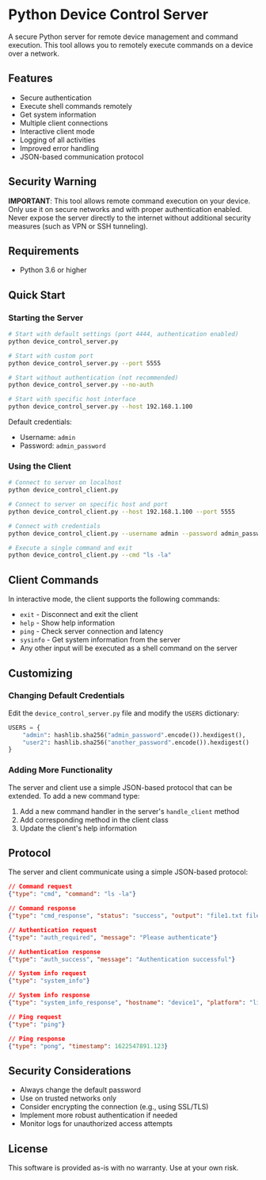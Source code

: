 # Python Device Control Server

A secure Python server for remote device management and command execution. This tool allows you to remotely execute commands on a device over a network.

## Features

- Secure authentication
- Execute shell commands remotely
- Get system information
- Multiple client connections
- Interactive client mode
- Logging of all activities
- Improved error handling
- JSON-based communication protocol

## Security Warning

**IMPORTANT**: This tool allows remote command execution on your device. Only use it on secure networks and with proper authentication enabled. Never expose the server directly to the internet without additional security measures (such as VPN or SSH tunneling).

## Requirements

- Python 3.6 or higher

## Quick Start

### Starting the Server

```bash
# Start with default settings (port 4444, authentication enabled)
python device_control_server.py

# Start with custom port
python device_control_server.py --port 5555

# Start without authentication (not recommended)
python device_control_server.py --no-auth

# Start with specific host interface
python device_control_server.py --host 192.168.1.100
```

Default credentials:
- Username: `admin`
- Password: `admin_password`

### Using the Client

```bash
# Connect to server on localhost
python device_control_client.py

# Connect to server on specific host and port
python device_control_client.py --host 192.168.1.100 --port 5555

# Connect with credentials
python device_control_client.py --username admin --password admin_password

# Execute a single command and exit
python device_control_client.py --cmd "ls -la"
```

## Client Commands

In interactive mode, the client supports the following commands:

- `exit` - Disconnect and exit the client
- `help` - Show help information
- `ping` - Check server connection and latency
- `sysinfo` - Get system information from the server
- Any other input will be executed as a shell command on the server

## Customizing

### Changing Default Credentials

Edit the `device_control_server.py` file and modify the `USERS` dictionary:

```python
USERS = {
    "admin": hashlib.sha256("admin_password".encode()).hexdigest(),
    "user2": hashlib.sha256("another_password".encode()).hexdigest()
}
```

### Adding More Functionality

The server and client use a simple JSON-based protocol that can be extended. To add a new command type:

1. Add a new command handler in the server's `handle_client` method
2. Add corresponding method in the client class
3. Update the client's help information

## Protocol

The server and client communicate using a simple JSON-based protocol:

```json
// Command request
{"type": "cmd", "command": "ls -la"}

// Command response
{"type": "cmd_response", "status": "success", "output": "file1.txt file2.txt"}

// Authentication request
{"type": "auth_required", "message": "Please authenticate"}

// Authentication response
{"type": "auth_success", "message": "Authentication successful"}

// System info request
{"type": "system_info"}

// System info response
{"type": "system_info_response", "hostname": "device1", "platform": "linux"}

// Ping request
{"type": "ping"}

// Ping response
{"type": "pong", "timestamp": 1622547891.123}
```

## Security Considerations

- Always change the default password
- Use on trusted networks only
- Consider encrypting the connection (e.g., using SSL/TLS)
- Implement more robust authentication if needed
- Monitor logs for unauthorized access attempts

## License

This software is provided as-is with no warranty. Use at your own risk. 
